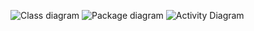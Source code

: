 ![Class diagram](https://www.planttext.com/api/plantuml/png/V5F1IiD04BtFLymn1Olt7gHYBnu4iVW1QpEcYzlTk3kfbj9FyIIz248FNhI8XuB_qI_m5vni6zAKqbEID_FUctcR_Ll-T0ChpyN808G7RT6xG02isH3sbCtG3bMERRmmAWJiQPLvDGA0GVo-3UHn2eXOoDjbhuDzzjfc9H8XgqRK07EXFJcVDa0QAMqQY7UcmHiherF5TBsb9_iwhGxUEI4f2vWHbuFrY4Ks92sOLVEU5pmaotgWM3lR9p_M0m9Pe9prXd8ND3i_0JGkqpQfDmZHv6Hd_0tIYgskO751JvaEJ3uftJjHimLYNcTLMqm1y5xRj4IJ_QH4AwWnnTgkrWnmezMd46I1AsLLHbwqfE19yjaMec8dMefMIZAicrIri7dMfoKjLRv7UYH4YEUDxVOP7euI9PVryXtJzN8k1tUufwGtmn0Q-sA2pyNwQyvuYkPtKQ3DVXVhvOl6TFLvLAoPXeWzYiwhHRFwndoeLsyMzbgg4PgzF5nzo1_FSWssDEYIJULo_0C00F__0m00)
![Package diagram](https://www.planttext.com/api/plantuml/png/d5J1Qjj04BtlLmovr86QtaqmIJ45GmmXnXymbIQhnVAkihjoQufFFVIS3-WXb5uAeO7sKelGWqB-Gr_GNyYkP3cId5mg4DA-D_FspMX7_xA_nyQYjkaYPipCXGIj335cXOq9HYWvo0WJwCCP1dFa3XF8DIuOIxR0mSoGXh6qf2yme0CuEfgDXqFun02268s1KyM5VAVqOeUS4nV6QhH2LSIweNUIseYa5K59UpsFj1JR8LFIIn5GoRihzjlrKkTAue86CBLQIFuQ4fVvGUcmHWvtuIgrPVnurE5qwPDqoGx0L-gPjRjtNgPaZ3CnGUdSwzf4e0ajRRbEkhj2SkMhLSsRwhct_n9Z4JPqderRjxetGejm4WGkqhVEBrkjyoREAL56MALNjTqB8KFFl5tDjdtRQ-1XLK0LRt19VhNNcAQLYGefBbsKRtiswitRhN_2chjNQFSJLYWjKCHjIAkuargtycmhqTix3WDuhrmQoYg1a_KcHsITkkazbLyM-GecHNObu3952L6HVG4kYkmdGf1V1y3pNuBjZZtq-yCNZkm0U97T2B1H_jlDcdK3U7zr_xaSks9pax3kfFoNrZo_Oy_dUBNEYHY0rUaAFgR5vhk5Dn0_tAOW-SDjaNqL4EP_N4TV5kjCWnChDjVAoLmwlMyIulmEaaZaFoJhXDPMN4uZjb5CnmCx9Xdw_zOZ0000__y30000)
![Activity Diagram](https://www.planttext.com/api/plantuml/png/N96nJiCm48PtFyMDwIia0qMm8J5rGUeIqZG-aLoYn8cK4NNepCI4HDK1jL8b1XRieOChtiDFm2jmIGCKFDWwtt___yd-DFjnfS9IrLag5AeqXlD8OOEgXKiCapBCfWIHT6OJ0HqMbC3XeJz8EhqhXEYdXN_Tbw3ibe2IZrTddX1czfsIuAUPyQxWZejD7GZXNw4pYmnK6OAIzerD5T9VVvRX7Bp9RvjHrWMapYpFHZmM4tXjN8q4yF8dJgzoA2Hs6Abzpg3XZ6KK3EtIwJKqpjoV1XxbW-H2rYrJTHXExwc3OraaxOva8EAqYi6Z_3lkQ79hEPI97l4_VA-wiTiQ8gTVwk6UjNg59mXiJ3ESTu-PyvEEkUh-umi00F__0m00)

